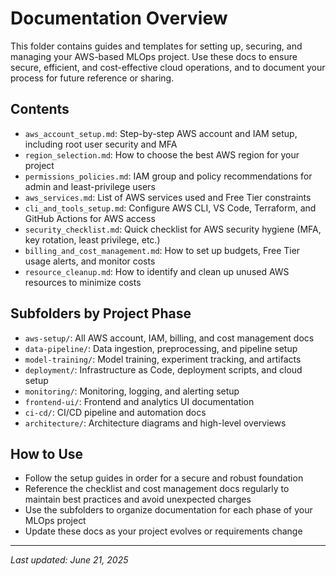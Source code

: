# Documentation Overview

This folder contains guides and templates for setting up, securing, and managing your AWS-based MLOps project. Use these docs to ensure secure, efficient, and cost-effective cloud operations, and to document your process for future reference or sharing.

## Contents
- `aws_account_setup.md`: Step-by-step AWS account and IAM setup, including root user security and MFA
- `region_selection.md`: How to choose the best AWS region for your project
- `permissions_policies.md`: IAM group and policy recommendations for admin and least-privilege users
- `aws_services.md`: List of AWS services used and Free Tier constraints
- `cli_and_tools_setup.md`: Configure AWS CLI, VS Code, Terraform, and GitHub Actions for AWS access
- `security_checklist.md`: Quick checklist for AWS security hygiene (MFA, key rotation, least privilege, etc.)
- `billing_and_cost_management.md`: How to set up budgets, Free Tier usage alerts, and monitor costs
- `resource_cleanup.md`: How to identify and clean up unused AWS resources to minimize costs

## Subfolders by Project Phase
- `aws-setup/`: All AWS account, IAM, billing, and cost management docs
- `data-pipeline/`: Data ingestion, preprocessing, and pipeline setup
- `model-training/`: Model training, experiment tracking, and artifacts
- `deployment/`: Infrastructure as Code, deployment scripts, and cloud setup
- `monitoring/`: Monitoring, logging, and alerting setup
- `frontend-ui/`: Frontend and analytics UI documentation
- `ci-cd/`: CI/CD pipeline and automation docs
- `architecture/`: Architecture diagrams and high-level overviews

## How to Use
- Follow the setup guides in order for a secure and robust foundation
- Reference the checklist and cost management docs regularly to maintain best practices and avoid unexpected charges
- Use the subfolders to organize documentation for each phase of your MLOps project
- Update these docs as your project evolves or requirements change

---

_Last updated: June 21, 2025_